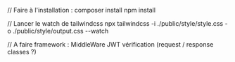 // Faire à l'installation :
composer install
npm install

// Lancer le watch de tailwindcss
npx tailwindcss -i ./public/style/style.css -o ./public/style/output.css --watch



// A faire framework :
MiddleWare JWT vérification (request / response classes ?)
